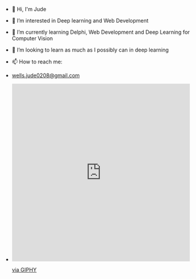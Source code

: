 - 👋 Hi, I'm Jude
- 👀 I’m interested in Deep learning and Web Development
- 🌱 I’m currently learning Delphi, Web Development and Deep Learning for Computer Vision
- 💞️ I’m looking to learn as much as I possibly can in deep learning 
- 📫 How to reach me:
- wells.jude0208@gmail.com

- <iframe src="https://giphy.com/embed/BDqTOfUM8nfFdxTdpY" width="480" height="480" frameBorder="0" class="giphy-embed" allowFullScreen></iframe><p><a href="https://giphy.com/gifs/work-computer-typing-BDqTOfUM8nfFdxTdpY">via GIPHY</a></p>


